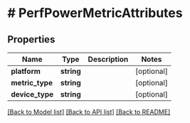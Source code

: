 # # PerfPowerMetricAttributes

## Properties

Name | Type | Description | Notes
------------ | ------------- | ------------- | -------------
**platform** | **string** |  | [optional] 
**metric_type** | **string** |  | [optional] 
**device_type** | **string** |  | [optional] 

[[Back to Model list]](../../README.md#documentation-for-models) [[Back to API list]](../../README.md#documentation-for-api-endpoints) [[Back to README]](../../README.md)


